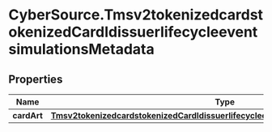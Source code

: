 # CyberSource.Tmsv2tokenizedcardstokenizedCardIdissuerlifecycleeventsimulationsMetadata

## Properties
Name | Type | Description | Notes
------------ | ------------- | ------------- | -------------
**cardArt** | [**Tmsv2tokenizedcardstokenizedCardIdissuerlifecycleeventsimulationsMetadataCardArt**](Tmsv2tokenizedcardstokenizedCardIdissuerlifecycleeventsimulationsMetadataCardArt.md) |  | [optional] 


